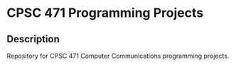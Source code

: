 # CPSC 471 Programming Projects

## Description
Repository for CPSC 471 Computer Communications programming projects.
